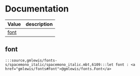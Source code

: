 # Documentation
|Value|description|
|---|---|
|[font](#font)||

## font

```moonbit
:::source,gmlewis/fonts-s/spacemono_italic/spacemono_italic.mbt,6109:::let font : <a href="gmlewis/fonts#Font">@gmlewis/fonts.Font</a>
```


